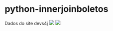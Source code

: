 # python-innerjoinboletos

Dados do site devs4j
<img src="https://github.com/cerchiariluiza/python-innerjoinboletos/blob/main/retorno.png">
<img src="https://github.com/cerchiariluiza/python-innerjoinboletos/blob/main/fina.png">
